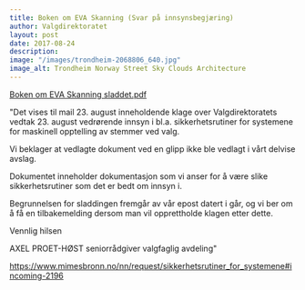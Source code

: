 ```yaml
---
title: Boken om EVA Skanning (Svar på innsynsbegjæring)
author: Valgdirektoratet
layout: post
date: 2017-08-24
description:
image: "/images/trondheim-2068806_640.jpg"
image_alt: Trondheim Norway Street Sky Clouds Architecture
---
```


[Boken om EVA Skanning sladdet.pdf](https://www.mimesbronn.no/nn/request/404/response/2196/attach/2/Boken%20om%20EVA%20Skanning%20sladdet.pdf)

"Det vises til mail 23. august inneholdende klage over Valgdirektoratets vedtak 23. august vedrørende innsyn i bl.a. sikkerhetsrutiner for systemene for maskinell opptelling av stemmer ved valg.

Vi beklager at vedlagte dokument ved en glipp ikke ble vedlagt i vårt delvise avslag.

Dokumentet inneholder dokumentasjon som vi anser for å være slike sikkerhetsrutiner som det er bedt om innsyn i.

Begrunnelsen for sladdingen fremgår av vår epost datert i går, og vi ber om å få en tilbakemelding dersom man vil opprettholde klagen etter dette.

Vennlig hilsen

AXEL PROET-HØST 
seniorrådgiver 
valgfaglig avdeling"

<https://www.mimesbronn.no/nn/request/sikkerhetsrutiner_for_systemene#incoming-2196>